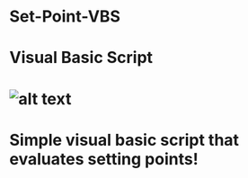 # Set-Point-VBS
# <h1>Visual Basic Script</h1> 
# ![alt text](https://www.clipartmax.com/png/small/210-2108930_advanced-vb-script-training-visual-basic-script-logo.png)
# <p> Simple visual basic script that evaluates setting points!</p>

